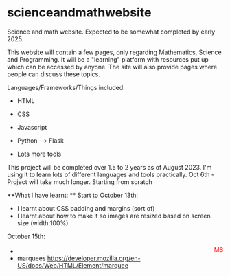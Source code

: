 # scienceandmathwebsite

Science and math website. Expected to be somewhat completed by early 2025. 

This website will contain a few pages, only regarding Mathematics, Science and Programming. It will be a "learning" platform with resources put up which can be accessed by anyone. The site will also provide pages where people can discuss these topics.

Languages/Frameworks/Things included:

- HTML 
- CSS
- Javascript
- Python --> Flask

- Lots more tools

This project will be completed over 1.5 to 2 years as of August 2023. I'm using it to learn lots of different languages and tools practically.
Oct 6th - Project will take much longer. Starting from scratch

**What I have learnt:
**
Start to October 13th:

- I learnt about CSS padding and margins (sort of)
- I learnt about how to make it so images are resized based on screen size (width:100%)

October 15th:

- <marquee scrolldelay="150" scrollamount="50" style="color: red;"> MSCIPro Elite+ On sale 45% off!!! MSCIPro Elite+ On sale 45% off!!! MSCIPro Elite+ On sale 45% off!!! MSCIPro Elite+ On sale 45% off!!! MSCIPro Elite+ On sale 45% off!!! MSCIPro Elite+ On sale 45% off!!! MSCIPro Elite+ On sale 45% off!!! MSCIPro Elite+ On sale 45% off!!! MSCIPro Elite+ On sale 45% off!!! MSCIPro Elite+ On sale 45% off!!! MSCIPro Elite+ On sale 45% off!!! MSCIPro Elite+ On sale 45% off!!!  MSCIPro Elite+ On sale 45% off!!! MSCIPro Elite+ On sale 45% off!!!  MSCIPro Elite+ On sale 45% off!!! MSCIPro Elite+ On sale 45% off!!!</marquee>
- marquees https://developer.mozilla.org/en-US/docs/Web/HTML/Element/marquee
